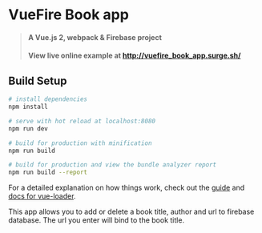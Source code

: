 # VueFire Book app

> #### A Vue.js 2, webpack & Firebase project
> #### View live online example at http://vuefire_book_app.surge.sh/



## Build Setup

``` bash
# install dependencies
npm install

# serve with hot reload at localhost:8080
npm run dev

# build for production with minification
npm run build

# build for production and view the bundle analyzer report
npm run build --report
```

For a detailed explanation on how things work, check out the [guide](http://vuejs-templates.github.io/webpack/) and [docs for vue-loader](http://vuejs.github.io/vue-loader).

This app allows you to add or delete a book title, author and url to firebase database. 
The url you enter will bind to the book title.
